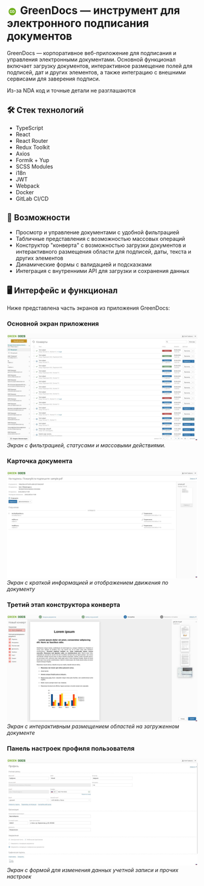 # <img src='./public/assets/icon.svg' style='height:1em; vertical-align:middle;'> GreenDocs — инструмент для электронного подписания документов

GreenDocs — корпоративное веб-приложение для подписания и управления электронными документами. Основной функционал включает загрузку документов, интерактивное размещение полей для подписей, дат и других элементов, а также интеграцию с внешними сервисами для заверения подписи.

Из-за NDA код и точные детали не разглашаются

## 🛠 Стек технологий

- TypeScript
- React
- React Router
- Redux Toolkit
- Axios
- Formik + Yup
- SCSS Modules
- i18n
- JWT
- Webpack
- Docker
- GitLab CI/CD

## 🧩 Возможности

- Просмотр и управление документами с удобной фильтрацией
- Табличные представления с возможностью массовых операций
- Конструктор "конверта" с возможностью загрузки документов и интерактивного размещения области для подписей, даты, текста и других элементов
- Динамические формы с валидацией и подсказками
- Интеграция с внутренними API для загрузки и сохранения данных

## 🖥️ Интерфейс и функционал

Ниже представлена часть экранов из приложения GreenDocs:

### Основной экран приложения

![Основной экран приложения](./public/assets/main_dashboard.jpg)
_Экран с фильтрацией, статусами и массовыми действиями._

### Карточка документа

![Карточка документа](./public/assets/document_view.jpg)
_Экран с краткой информацией и отображением движения по документу_

### Третий этап конструктора конверта

![Третий этап конструктора конверта](./public/assets/constructor_step3.jpg)
_Экран с интерактивным размещением областей на загруженном документе_

### Панель настроек профиля пользователя

![Панель настроек пользователя](./public/assets/user_settings.jpg)
_Экран с формой для изменения данных учетной записи и прочих настроек_
